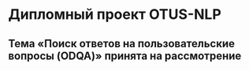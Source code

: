 # Дипломный проект OTUS-NLP
## Тема «Поиск ответов на пользовательские вопросы (ODQA)» принята на рассмотрение

